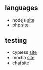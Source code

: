 ## languages
- nodejs [site](https://nodejs.org/en/)
- php [site](http://php.net/)
## testing
- cypress [site](https://www.cypress.io/)
- mocha [site](https://mochajs.org/)
- chai [site](https://www.chaijs.com/)
